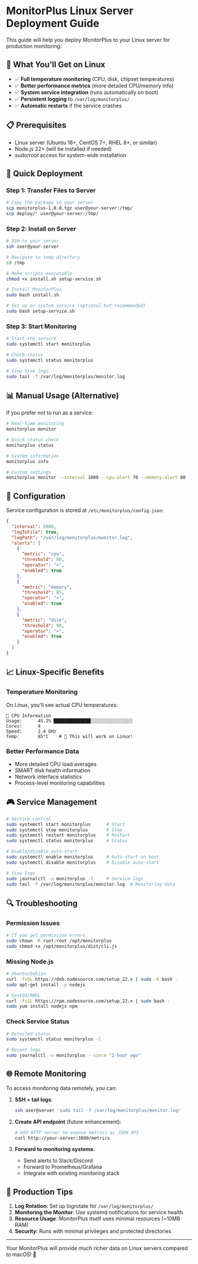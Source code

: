 # MonitorPlus Linux Server Deployment Guide

This guide will help you deploy MonitorPlus to your Linux server for production monitoring.

## 🎯 What You'll Get on Linux

- ✅ **Full temperature monitoring** (CPU, disk, chipset temperatures)
- ✅ **Better performance metrics** (more detailed CPU/memory info)
- ✅ **System service integration** (runs automatically on boot)
- ✅ **Persistent logging** to `/var/log/monitorplus/`
- ✅ **Automatic restarts** if the service crashes

## 📋 Prerequisites

- Linux server (Ubuntu 18+, CentOS 7+, RHEL 8+, or similar)
- Node.js 22+ (will be installed if needed)
- sudo/root access for system-wide installation

## 🚀 Quick Deployment

### Step 1: Transfer Files to Server

```bash
# Copy the package to your server
scp monitorplus-1.0.0.tgz user@your-server:/tmp/
scp deploy/* user@your-server:/tmp/
```

### Step 2: Install on Server

```bash
# SSH to your server
ssh user@your-server

# Navigate to temp directory
cd /tmp

# Make scripts executable
chmod +x install.sh setup-service.sh

# Install MonitorPlus
sudo bash install.sh

# Set up as system service (optional but recommended)
sudo bash setup-service.sh
```

### Step 3: Start Monitoring

```bash
# Start the service
sudo systemctl start monitorplus

# Check status
sudo systemctl status monitorplus

# View live logs
sudo tail -f /var/log/monitorplus/monitor.log
```

## 📊 Manual Usage (Alternative)

If you prefer not to run as a service:

```bash
# Real-time monitoring
monitorplus monitor

# Quick status check
monitorplus status

# System information
monitorplus info

# Custom settings
monitorplus monitor --interval 1000 --cpu-alert 70 --memory-alert 80
```

## 🔧 Configuration

Service configuration is stored at `/etc/monitorplus/config.json`:

```json
{
  "interval": 5000,
  "logToFile": true,
  "logPath": "/var/log/monitorplus/monitor.log",
  "alerts": [
    {
      "metric": "cpu",
      "threshold": 80,
      "operator": ">",
      "enabled": true
    },
    {
      "metric": "memory", 
      "threshold": 85,
      "operator": ">",
      "enabled": true
    },
    {
      "metric": "disk",
      "threshold": 90,
      "operator": ">",
      "enabled": true
    }
  ]
}
```

## 📈 Linux-Specific Benefits

### Temperature Monitoring
On Linux, you'll see actual CPU temperatures:
```
🔧 CPU Information
Usage:      45.2% ██████████████░░░░░░░░░░░░░░░░
Cores:      4
Speed:      2.4 GHz
Temp:       65°C    # 🎉 This will work on Linux!
```

### Better Performance Data
- More detailed CPU load averages
- SMART disk health information
- Network interface statistics
- Process-level monitoring capabilities

## 🎮 Service Management

```bash
# Service control
sudo systemctl start monitorplus      # Start
sudo systemctl stop monitorplus       # Stop  
sudo systemctl restart monitorplus    # Restart
sudo systemctl status monitorplus     # Status

# Enable/disable auto-start
sudo systemctl enable monitorplus     # Auto-start on boot
sudo systemctl disable monitorplus    # Disable auto-start

# View logs
sudo journalctl -u monitorplus -f     # Service logs
sudo tail -f /var/log/monitorplus/monitor.log  # Monitoring data
```

## 🔍 Troubleshooting

### Permission Issues
```bash
# If you get permission errors
sudo chown -R root:root /opt/monitorplus
sudo chmod +x /opt/monitorplus/dist/cli.js
```

### Missing Node.js
```bash
# Ubuntu/Debian
curl -fsSL https://deb.nodesource.com/setup_22.x | sudo -E bash -
sudo apt-get install -y nodejs

# CentOS/RHEL
curl -fsSL https://rpm.nodesource.com/setup_22.x | sudo bash -
sudo yum install nodejs npm
```

### Check Service Status
```bash
# Detailed status
sudo systemctl status monitorplus -l

# Recent logs
sudo journalctl -u monitorplus --since "1 hour ago"
```

## 🌐 Remote Monitoring

To access monitoring data remotely, you can:

1. **SSH + tail logs**:
   ```bash
   ssh user@server 'sudo tail -f /var/log/monitorplus/monitor.log'
   ```

2. **Create API endpoint** (future enhancement):
   ```bash
   # Add HTTP server to expose metrics as JSON API
   curl http://your-server:3000/metrics
   ```

3. **Forward to monitoring systems**:
   - Send alerts to Slack/Discord
   - Forward to Prometheus/Grafana
   - Integrate with existing monitoring stack

## 🎯 Production Tips

1. **Log Rotation**: Set up logrotate for `/var/log/monitorplus/`
2. **Monitoring the Monitor**: Use systemd notifications for service health
3. **Resource Usage**: MonitorPlus itself uses minimal resources (~10MB RAM)
4. **Security**: Runs with minimal privileges and protected directories

---

Your MonitorPlus will provide much richer data on Linux servers compared to macOS! 🚀 